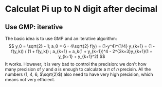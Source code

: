 # Calculat Pi up to N digit after decimal
## Use GMP: iterative 
The basic idea is to use GMP and an iterative algorithm:
$$
y_0 = \sqrt{2} - 1; a_0 = 6 - 4\sqrt{2}
f(y) = (1-y^4)^{1/4}
y_{k+1} = (1 -f(y_k)) / (1 + f(y_k)) ; a_{k+1} = a_k(1 + y_{k+1})^4 - 2^{2k+3}y_{k+1}(1 + y_{k+1} + y_{k+1}^2)
$$
It works.  However, it is very bad to control the precision: we don't how many precision of $y$ and $a$ is enough to calculate a $\pi$ of $n$ precisin. All the numbers (1, 4, 6, $\sqrt{2}$) also need to have very high precision, which means not very efficient. 

